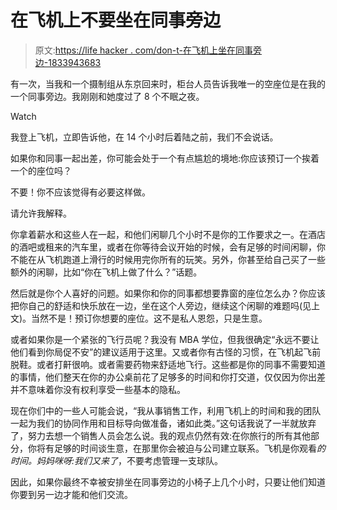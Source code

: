 # 在飞机上不要坐在同事旁边

> 原文:[https://life hacker . com/don-t-在飞机上坐在同事旁边-1833943683](https://lifehacker.com/dont-sit-next-to-your-coworkers-on-the-plane-1833943683)

有一次，当我和一个摄制组从东京回来时，柜台人员告诉我唯一的空座位是在我的一个同事旁边。我刚刚和她度过了 8 个不眠之夜。

Watch

我登上飞机，立即告诉他，在 14 个小时后着陆之前，我们不会说话。

如果你和同事一起出差，你可能会处于一个有点尴尬的境地:你应该预订一个挨着一个的座位吗？

不要！你不应该觉得有必要这样做。

请允许我解释。

你拿着薪水和这些人在一起，和他们闲聊几个小时不是你的工作要求之一。在酒店的酒吧或租来的汽车里，或者在你等待会议开始的时候，会有足够的时间闲聊，你不能在从飞机跑道上滑行的时候用完你所有的玩笑。另外，你甚至给自己买了一些额外的闲聊，比如“你在飞机上做了什么？”话题。

然后就是你个人喜好的问题。如果你和你的同事都想要靠窗的座位怎么办？你应该把你自己的舒适和快乐放在一边，坐在这个人旁边，继续这个闲聊的难题吗(见上文)。当然不是！预订你想要的座位。这不是私人恩怨，只是生意。

或者如果你是一个紧张的飞行员呢？我没有 MBA 学位，但我很确定“永远不要让他们看到你局促不安”的建议适用于这里。又或者你有古怪的习惯，在飞机起飞前脱鞋。或者打鼾很响。或者需要药物来舒适地飞行。这些都是你的同事不需要知道的事情，他们整天在你的办公桌前花了足够多的时间和你打交道，仅仅因为你出差并不意味着你没有权利享受一些基本的隐私。

现在你们中的一些人可能会说，“我从事销售工作，利用飞机上的时间和我的团队一起为我们的协同作用和目标导向做准备，诸如此类。”这句话我说了一半就放弃了，努力去想一个销售人员会怎么说。我的观点仍然有效:在你旅行的所有其他部分，你将有足够的时间谈生意，在那里你会被迫与公司建立联系。飞机是你观看*的时间。妈妈咪呀:我们又来了*，不要考虑管理一支球队。

因此，如果你最终不幸被安排坐在同事旁边的小椅子上几个小时，只要让他们知道你要到另一边才能和他们交流。